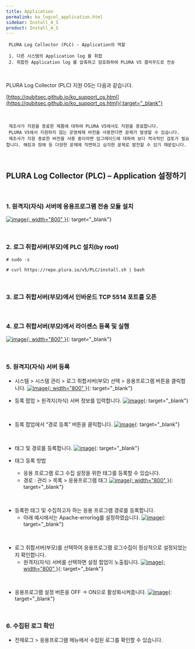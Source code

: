 ```yaml
---
title: Application
permalink: ko_logcol_application.html
sidebar: Install_A_S
product: Install_A_S
---
```


     PLURA Log Collector (PLC) - Application의 역할

     1. 다른 시스템의 Application log 를 취합
     2. 취합한 Application log 를 압축하고 암호화하여 PLURA V5 클라우드로 전송

<br />

PLURA Log Collector (PLC) 지원 OS는 다음과 같습니다.

[https://qubitsec.github.io/ko_support_os.html](https://qubitsec.github.io/ko_support_os.html){:target="_blank"}

<br />

     제조사가 지원을 종료한 제품에 대하여 PLURA V5에서도 지원을 종료합니다.
     PLURA V5에서 지원하지 않는 운영체제 버전을 사용한다면 문제가 발생할 수 있습니다.
     제조사가 지원 종료한 버전을 사용 중이라면 업그레이드에 대하여 보다 적극적인 검토가 필요합니다. 해킹과 장애 등 다양한 문제에 직면하고 심각한 문제로 발전할 수 있기 때문입니다.

<br />

## PLURA Log Collector (PLC) – Application 설정하기

<br />

### 1. 원격지(자식) 서버에 응용프로그램 전송 모듈 설치


[![image](/docs/images/Ins_G/LogCol_app/app_1.png){: width="800" }](/docs/images/Ins_G/LogCol_app/app_1.png){: target="_blank"}

<br />

### 2. 로그 취합서버(부모)에 PLC 설치(by root)

`# sudo -s`

`# curl https://repo.plura.io/v5/PLC/install.sh | bash`

<br />

### 3. 로그 취합서버(부모)에서 인바운드 TCP 5514 포트를 오픈

<br />

### 4. 로그 취합서버(부모)에서 라이센스 등록 및 실행

[![image](/docs/images/Ins_G/LogCol_app/app_3.png){: width="800" }](/docs/images/Ins_G/LogCol_app/app_3.png){: target="_blank"}

<br />

### 5. 원격지(자식) 서버 등록

- 시스템  > 시스템 관리 > 로그 취합서버(부모) 선택 > 응용프로그램 버튼을 클릭합니다.
[![image](/docs/images/Ins_G/LogCol_app/app_4.png){: width="800" }](/docs/images/Ins_G/LogCol_app/app_4.png){: target="_blank"}

- 등록 팝업 > 원격지(자식) 서버 정보를 입력합니다.
[![image](/docs/images/Ins_G/LogCol_app/app_5.png)](/docs/images/Ins_G/LogCol_app/app_5.png){: target="_blank"}

<br />

- 등록 팝업에서 “경로 등록” 버튼을 클릭합니다.
[![image](/docs/images/Ins_G/LogCol_app/app_6.png)](/docs/images/Ins_G/LogCol_app/app_6.png){: target="_blank"}

<br />

- 태그 및 경로를 등록합니다.
[![image](/docs/images/Ins_G/LogCol_app/app_7.png)](/docs/images/Ins_G/LogCol_app/app_7.png){: target="_blank"}   

- 태그 등록 방법
   - 응용 프로그램 로그 수집 설정을 위한 태그를 등록할 수 있습니다.
   - 경로 : 관리 > 목록 > 응용프로그램 태그 
   [![image](/docs/images/Ins_G/LogCol_app/app_8.png){: width="800" }](/docs/images/Ins_G/LogCol_app/app_8.png){: target="_blank"}

<br />

- 등록한 태그 및 수집하고자 하는 응용 프로그램 경로를 등록합니다.   
   - 아래 예시에서는 Apache-errorlog를 설정하였습니다.
   [![image](/docs/images/Ins_G/LogCol_app/app_9.png)](/docs/images/Ins_G/LogCol_app/app_9.png){: target="_blank"}

<br />

- 로그 취합서버(부모)를 선택하여 응용프로그램 로그수집이 정상적으로 설정되었는지 확인합니다.   
   - 원격지(자식) 서버를 선택하면 설정 팝업이 노출됩니다.
   [![image](/docs/images/Ins_G/LogCol_app/app_10.png){: width="800" }](/docs/images/Ins_G/LogCol_app/app_10.png){: target="_blank"}

<br />

- 응용프로그램 설정 버튼을 OFF → ON으로 활성화시켜줍니다. 
[![image](/docs/images/Ins_G/LogCol_app/app_11.png)](/docs/images/Ins_G/LogCol_app/app_11.png){: target="_blank"}

<br />

### 6. 수집된 로그 확인

- 전체로그 > 응용프로그램 메뉴에서 수집된 로그를 확인할 수 있습니다.
<!--
[![image](/docs/images/Ins_G/LogCol_app/app_12.png){: width="800" }](/docs/images/Ins_G/LogCol_app/app_12.png){: target="_blank"}
-->
